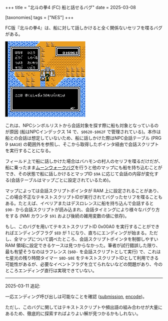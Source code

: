 +++
title = "北斗の拳4 (FC) 船と話せるバグ"
date = 2025-03-08

[taxonomies]
tags = ["NES"]
+++

FC版『北斗の拳4』は、船に対して話しかけると全く関係ないセリフを喋るバグがある。

![フィールド上での船との会話](TalkingShip-Overworld.png)

これは、NPCシンボルリストから会話対象を探す際に船も対象となっているのが原因 (船はNPCインデックス 14 で、`$0620-$062F` で管理されている)。本作は船との会話は想定していないため、船に話しかけた際はNPC会話テーブル (PRG 9 `$AA10`) の範囲外を参照し、そこから取得したポインタ経由で会話スクリプトを実行することになる。

フィールド上で船に話しかけた場合はバハモンの村人のセリフを喋るだけだが、船に乗ったまま[ムーンウォークバグ](https://www.nicovideo.jp/watch/sm43281068)を行うと他のマップにも船を持ち込むことができ、その状態で船に話しかけるとマップID `$9A` に応じて会話の内容が変化する(会話テーブルはマップごとに設定されているため)。

マップによっては会話スクリプトポインタが RAM 上に設定されることがあり、この場合不正なテキストスクリプトIDが実行されてバグったセリフを喋ることもある。たとえば、イベリアまたはデスロレンスに船を持ち込んで会話すると `$90-` から会話スクリプトが読み込まれ、会話タイミングにより様々なバグり方をする (NMI カウンタ `$91` および後続の雑用変数の値に依存)。

もし、このバグを用いてテキストスクリプトID 0x00A0 を実行することができればエンディングフラグ `$ED` が 1 になり、直ちにエンディングが始まる。ただし、全マップについて調べたところ、会話スクリプトポインタを制御しやすい RAM 領域に設定できるケースは見つからなかった。筆者が試行錯誤した限り、最も有望そうなのはラフレンス (`$6D-` を会話スクリプトとして実行) で、これは七星光の残り時間タイマー `$8D-$8E` をテキストスクリプトIDとして利用できる可能性があるが、必要なイベントフラグを立てられないなどの問題があり、今のところエンディング直行は実現できていない。

----

2025-03-11 追記:

一応エンディング呼び出しは可能なことを確認 ([submission](https://tasvideos.org/9571S), [encode](https://www.nicovideo.jp/watch/sm44748962))。

ただし、このバグに関してはテキストスクリプトや頻出語の組み合わせが大量にあるため、徹底的に探索すればよりよい解が見つかるかもしれない。
